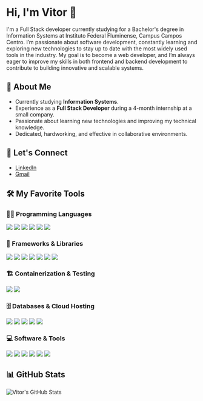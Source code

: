 # Hi, I'm Vitor 👋

I'm a Full Stack developer currently studying for a Bachelor's degree in Information Systems at Instituto Federal Fluminense, Campus Campos Centro. I’m passionate about software development, constantly learning and exploring new technologies to stay up to date with the most widely used tools in the industry. My goal is to become a web developer, and I’m always eager to improve my skills in both frontend and backend development to contribute to building innovative and scalable systems.

## 🌱 About Me
- Currently studying **Information Systems**.
- Experience as a **Full Stack Developer** during a 4-month internship at a small company.
- Passionate about learning new technologies and improving my technical knowledge.
- Dedicated, hardworking, and effective in collaborative environments.

## 🤝 Let's Connect
- [LinkedIn](https://www.linkedin.com/in/vitor-silva-mendes-73244a1ba/)
- [Gmail](mailto:mendes.v@gsuite.iff.edu.br)

## 🛠️ My Favorite Tools

### 👨‍💻 Programming Languages
<p align="left">
  <img src="https://img.shields.io/badge/Java-007396?style=flat&logo=java&logoColor=white" />
  <img src="https://img.shields.io/badge/Python-3776AB?style=flat&logo=python&logoColor=white" />
  <img src="https://img.shields.io/badge/JavaScript-F7DF1E?style=flat&logo=javascript&logoColor=black" />
  <img src="https://img.shields.io/badge/TypeScript-3178C6?style=flat&logo=typescript&logoColor=white" />
  <img src="https://img.shields.io/badge/HTML5-E34F26?style=flat&logo=html5&logoColor=white" />
  <img src="https://img.shields.io/badge/CSS3-1572B6?style=flat&logo=css3&logoColor=white" />
</p>

### 🧰 Frameworks & Libraries
<p align="left">
  <img src="https://img.shields.io/badge/React-61DAFB?style=flat&logo=react&logoColor=black" />
  <img src="https://img.shields.io/badge/Node.js-339933?style=flat&logo=node.js&logoColor=white" />
  <img src="https://img.shields.io/badge/Next.js-000000?style=flat&logo=next.js&logoColor=white" />
  <img src="https://img.shields.io/badge/NestJS-E0234E?style=flat&logo=nestjs&logoColor=white" />
  <img src="https://img.shields.io/badge/Spring-6DB33F?style=flat&logo=spring&logoColor=white" />
  <img src="https://img.shields.io/badge/TailwindCSS-06B6D4?style=flat&logo=tailwindcss&logoColor=white" />
  <img src="https://img.shields.io/badge/NPM-CB3837?style=flat&logo=npm&logoColor=white" />
</p>

### 🏗️ Containerization & Testing
<p align="left">
  <img src="https://img.shields.io/badge/Docker-2496ED?style=flat&logo=docker&logoColor=white" />
  <img src="https://img.shields.io/badge/Jest-C21325?style=flat&logo=jest&logoColor=white" />
</p>

### 🗄️ Databases & Cloud Hosting
<p align="left">
  <img src="https://img.shields.io/badge/PostgreSQL-336791?style=flat&logo=postgresql&logoColor=white" />
  <img src="https://img.shields.io/badge/MySQL-4479A1?style=flat&logo=mysql&logoColor=white" />
  <img src="https://img.shields.io/badge/MongoDB-47A248?style=flat&logo=mongodb&logoColor=white" />
  <img src="https://img.shields.io/badge/Vercel-000000?style=flat&logo=vercel&logoColor=white" />
  <img src="https://img.shields.io/badge/GitHub_Pages-222222?style=flat&logo=github&logoColor=white" />
</p>

### 💻 Software & Tools
<p align="left">
  <img src="https://img.shields.io/badge/Git-F05032?style=flat&logo=git&logoColor=white" />
  <img src="https://img.shields.io/badge/GitHub-181717?style=flat&logo=github&logoColor=white" />
  <img src="https://img.shields.io/badge/Visual_Studio_Code-0078D4?style=flat&logo=visualstudiocode&logoColor=white" />
  <img src="https://img.shields.io/badge/IntelliJ_IDEA-000000?style=flat&logo=intellijidea&logoColor=white" />
  <img src="https://img.shields.io/badge/Eclipse-2C2255?style=flat&logo=eclipse&logoColor=white" />
  <img src="https://img.shields.io/badge/GitHub_Desktop-24292F?style=flat&logo=githubdesktop&logoColor=white" />
</p>

## 📊 GitHub Stats

![Vitor's GitHub Stats](https://github-readme-stats.vercel.app/api?username=vitormendes09&show_icons=true&hide_title=true&count_private=true&hide=prs)
